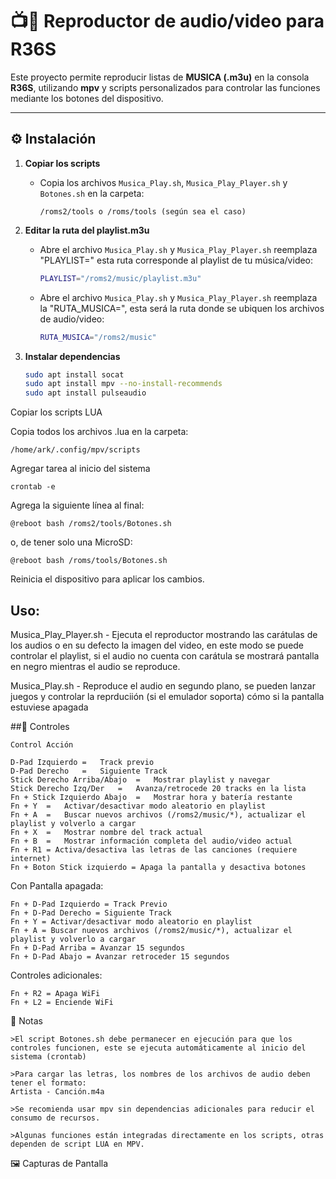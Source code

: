# 📺🎵 Reproductor de audio/video para R36S

Este proyecto permite reproducir listas de **MUSICA (.m3u)** en la consola **R36S**, utilizando **mpv** y scripts personalizados para controlar las funciones mediante los botones del dispositivo.

---

## ⚙️ Instalación

1. **Copiar los scripts**
   - Copia los archivos `Musica_Play.sh`, `Musica_Play_Player.sh` y `Botones.sh` en la carpeta:
     ```
     /roms2/tools o /roms/tools (según sea el caso)
     ```

2. **Editar la ruta del playlist.m3u**
   - Abre el archivo `Musica_Play.sh` y `Musica_Play_Player.sh` reemplaza "PLAYLIST=" esta ruta corresponde al playlist de tu música/video:
     ```bash
     PLAYLIST="/roms2/music/playlist.m3u"
     ```
     
   - Abre el archivo `Musica_Play.sh` y `Musica_Play_Player.sh` reemplaza la "RUTA_MUSICA=", esta será la ruta donde se ubiquen los archivos de audio/video:
     ```bash
     RUTA_MUSICA="/roms2/music"
     ```

3. **Instalar dependencias**
   ```bash
   sudo apt install socat
   sudo apt install mpv --no-install-recommends
   sudo apt install pulseaudio

Copiar los scripts LUA

Copia todos los archivos .lua en la carpeta:

    /home/ark/.config/mpv/scripts

Agregar tarea al inicio del sistema

    crontab -e


Agrega la siguiente línea al final:

    @reboot bash /roms2/tools/Botones.sh


o, de tener solo una MicroSD:

    @reboot bash /roms/tools/Botones.sh
    

Reinicia el dispositivo para aplicar los cambios.

## Uso:
Musica_Play_Player.sh - Ejecuta el reproductor mostrando las carátulas de los audios o en su defecto la imagen del video, en este modo se puede controlar el playlist, si el audio no cuenta con carátula se mostrará pantalla en negro mientras el audio se reproduce.

Musica_Play.sh - Reproduce el audio en segundo plano, se pueden lanzar juegos y controlar la reprduciión (si el emulador soporta) cómo si la pantalla estuviese apagada

##📱 Controles

	Control	Acción
	
	D-Pad Izquierdo	=	Track previo
   	D-Pad Derecho	=	Siguiente Track
   	Stick Derecho Arriba/Abajo	=	Mostrar playlist y navegar
   	Stick Derecho Izq/Der	=	Avanza/retrocede 20 tracks en la lista
   	Fn + Stick Izquierdo Abajo	=	Mostrar hora y batería restante
   	Fn + Y	=	Activar/desactivar modo aleatorio en playlist
   	Fn + A	=	Buscar nuevos archivos (/roms2/music/*), actualizar el playlist y volverlo a cargar
   	Fn + X	=	Mostrar nombre del track actual
   	Fn + B	=	Mostrar información completa del audio/video actual
    Fn + R1 = Activa/desactiva las letras de las canciones (requiere internet)
    Fn + Boton Stick izquierdo = Apaga la pantalla y desactiva botones

  Con Pantalla apagada:
  
    Fn + D-Pad Izquierdo = Track Previo
    Fn + D-Pad Derecho = Siguiente Track
	Fn + Y = Activar/desactivar modo aleatorio en playlist
	Fn + A = Buscar nuevos archivos (/roms2/music/*), actualizar el playlist y volverlo a cargar
	Fn + D-Pad Arriba = Avanzar 15 segundos
	Fn + D-Pad Abajo = Avanzar retroceder 15 segundos
    
  Controles adicionales:
  
    Fn + R2 = Apaga WiFi
    Fn + L2 = Enciende WiFi
    
	
🧩 Notas

    >El script Botones.sh debe permanecer en ejecución para que los controles funcionen, este se ejecuta automáticamente al inicio del sistema (crontab)
	
	>Para cargar las letras, los nombres de los archivos de audio deben tener el formato:
	Artista - Canción.m4a
	
	>Se recomienda usar mpv sin dependencias adicionales para reducir el consumo de recursos.
    
	>Algunas funciones están integradas directamente en los scripts, otras dependen de script LUA en MPV.

🖼️ Capturas de Pantalla

